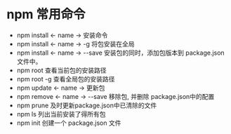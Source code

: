 # npm 常用命令 

- npm install <- name ->  安装命令
- npm install <- name -> -g 将包安装在全局
- npm install <- name -> --save 安装包的同时，添加包版本到 package.json 文件中。
- npm root 查看当前包的安装路径
- npm root -g 查看全局包的安装路径
- npm update <- name -> 更新包
- npm remove <- name -> --save 移除包, 并删除 package.json中的配置
- npm prune 及时更新package.json中已清除的文件 
- npm ls 列出当前安装了得所有包
- npm init 创建一个 package.json 文件